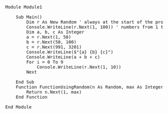 <pre lang=vb.net>
Module Module1

    Sub Main()
        Dim r As New Random ' always at the start of the program
        Console.WriteLine(r.Next(1, 100)) ' numbers from 1 to 99 included in possible outcomes
        Dim a, b, c As Integer
        a = r.Next(1, 50)
        b = r.Next(50, 100)
        c = r.Next(991, 3201)
        Console.WriteLine($"{a} {b} {c}")
        Console.WriteLine(a + b + c)
        For i = 0 To 9
            Console.WriteLine(r.Next(1, 10))
        Next

    End Sub
    Function FunctionUsingRandom(n As Random, max As Integer)
        Return n.Next(1, max)
    End Function

End Module
